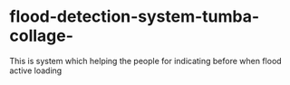 # flood-detection-system-tumba-collage-
This is system  which helping the people for  indicating before  when flood active loading  
